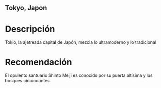 ## Tokyo, Japon

# Descripción
Tokio, la ajetreada capital de Japón, mezcla lo ultramoderno y lo tradicional

# Recomendación
 El opulento santuario Shinto Meiji es conocido por su puerta altísima y los bosques circundantes.